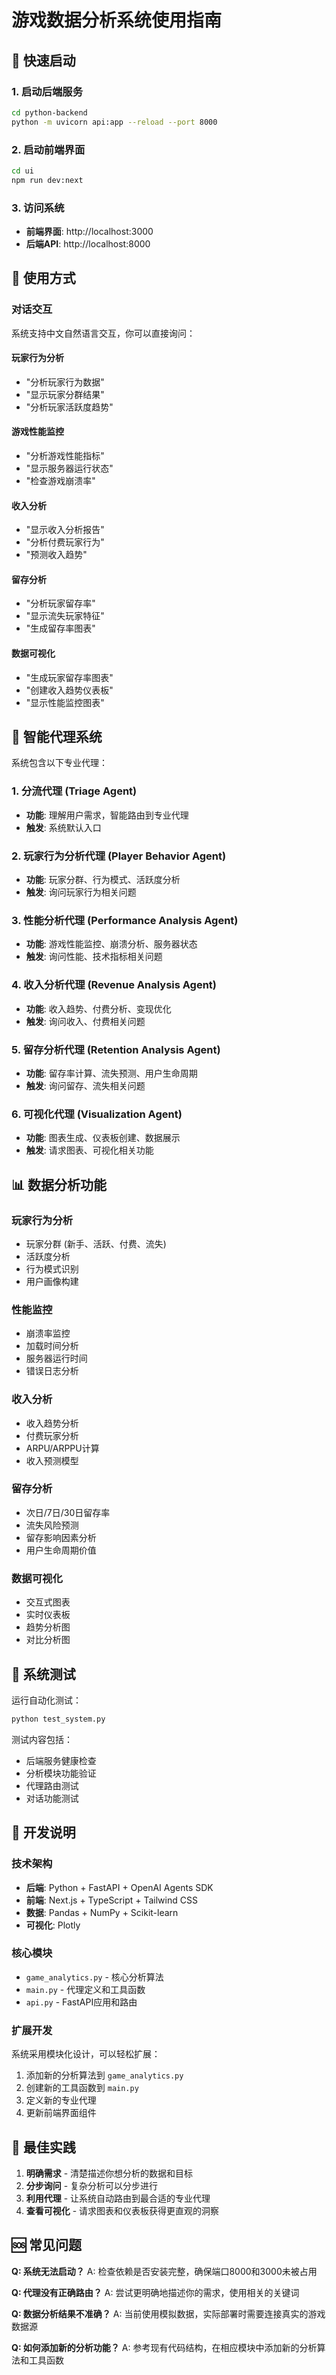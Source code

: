 # 游戏数据分析系统使用指南

## 🚀 快速启动

### 1. 启动后端服务
```bash
cd python-backend
python -m uvicorn api:app --reload --port 8000
```

### 2. 启动前端界面
```bash
cd ui
npm run dev:next
```

### 3. 访问系统
- **前端界面**: http://localhost:3000
- **后端API**: http://localhost:8000

## 💬 使用方式

### 对话交互
系统支持中文自然语言交互，你可以直接询问：

#### 玩家行为分析
- "分析玩家行为数据"
- "显示玩家分群结果"
- "分析玩家活跃度趋势"

#### 游戏性能监控
- "分析游戏性能指标"
- "显示服务器运行状态"
- "检查游戏崩溃率"

#### 收入分析
- "显示收入分析报告"
- "分析付费玩家行为"
- "预测收入趋势"

#### 留存分析
- "分析玩家留存率"
- "显示流失玩家特征"
- "生成留存率图表"

#### 数据可视化
- "生成玩家留存率图表"
- "创建收入趋势仪表板"
- "显示性能监控图表"

## 🤖 智能代理系统

系统包含以下专业代理：

### 1. 分流代理 (Triage Agent)
- **功能**: 理解用户需求，智能路由到专业代理
- **触发**: 系统默认入口

### 2. 玩家行为分析代理 (Player Behavior Agent)
- **功能**: 玩家分群、行为模式、活跃度分析
- **触发**: 询问玩家行为相关问题

### 3. 性能分析代理 (Performance Analysis Agent)
- **功能**: 游戏性能监控、崩溃分析、服务器状态
- **触发**: 询问性能、技术指标相关问题

### 4. 收入分析代理 (Revenue Analysis Agent)
- **功能**: 收入趋势、付费分析、变现优化
- **触发**: 询问收入、付费相关问题

### 5. 留存分析代理 (Retention Analysis Agent)
- **功能**: 留存率计算、流失预测、用户生命周期
- **触发**: 询问留存、流失相关问题

### 6. 可视化代理 (Visualization Agent)
- **功能**: 图表生成、仪表板创建、数据展示
- **触发**: 请求图表、可视化相关功能

## 📊 数据分析功能

### 玩家行为分析
- 玩家分群 (新手、活跃、付费、流失)
- 活跃度分析
- 行为模式识别
- 用户画像构建

### 性能监控
- 崩溃率监控
- 加载时间分析
- 服务器运行时间
- 错误日志分析

### 收入分析
- 收入趋势分析
- 付费玩家分析
- ARPU/ARPPU计算
- 收入预测模型

### 留存分析
- 次日/7日/30日留存率
- 流失风险预测
- 留存影响因素分析
- 用户生命周期价值

### 数据可视化
- 交互式图表
- 实时仪表板
- 趋势分析图
- 对比分析图

## 🔧 系统测试

运行自动化测试：
```bash
python test_system.py
```

测试内容包括：
- 后端服务健康检查
- 分析模块功能验证
- 代理路由测试
- 对话功能测试

## 📝 开发说明

### 技术架构
- **后端**: Python + FastAPI + OpenAI Agents SDK
- **前端**: Next.js + TypeScript + Tailwind CSS
- **数据**: Pandas + NumPy + Scikit-learn
- **可视化**: Plotly

### 核心模块
- `game_analytics.py` - 核心分析算法
- `main.py` - 代理定义和工具函数
- `api.py` - FastAPI应用和路由

### 扩展开发
系统采用模块化设计，可以轻松扩展：
1. 添加新的分析算法到 `game_analytics.py`
2. 创建新的工具函数到 `main.py`
3. 定义新的专业代理
4. 更新前端界面组件

## 🎯 最佳实践

1. **明确需求** - 清楚描述你想分析的数据和目标
2. **分步询问** - 复杂分析可以分步进行
3. **利用代理** - 让系统自动路由到最合适的专业代理
4. **查看可视化** - 请求图表和仪表板获得更直观的洞察

## 🆘 常见问题

**Q: 系统无法启动？**
A: 检查依赖是否安装完整，确保端口8000和3000未被占用

**Q: 代理没有正确路由？**
A: 尝试更明确地描述你的需求，使用相关的关键词

**Q: 数据分析结果不准确？**
A: 当前使用模拟数据，实际部署时需要连接真实的游戏数据源

**Q: 如何添加新的分析功能？**
A: 参考现有代码结构，在相应模块中添加新的分析算法和工具函数
